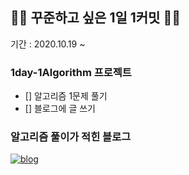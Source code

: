 ## 👨‍💻 꾸준하고 싶은 1일 1커밋 🚶‍♂
기간 : 2020.10.19 ~

### 1day-1Algorithm 프로젝트
- [] 알고리즘 1문제 풀기
- [] 블로그에 글 쓰기

### 알고리즘 풀이가 적힌 블로그

[![blog](https://user-images.githubusercontent.com/56578913/99676221-90b58c00-2abb-11eb-9eb5-889bb331bb51.png)](https://medium.com/urechanger)

